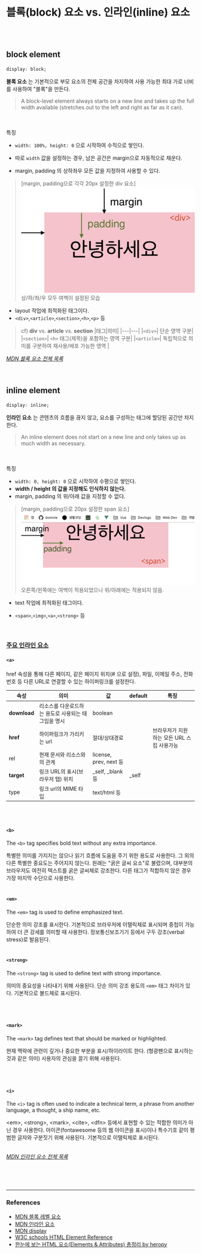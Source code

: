 # 블록(block) 요소 vs. 인라인(inline) 요소

<br>
<br>

## block element

```css
display: block;
```

**블록 요소** 는 기본적으로 부모 요소의 전체 공간을 차지하여 사용 가능한 최대 가로 너비를 사용하여 "블록"을 만든다.

> A block-level element always starts on a new line and takes up the full width available (stretches out to the left and right as far as it can).

<br> 
<br>
특징

- `width: 100%, height: 0` 으로 시작하여 수직으로 쌓인다.

- 따로 `width` 값을 설정하는 경우, 남은 공간은 margin으로 자동적으로 채운다.

- margin, padding 의 상하좌우 모든 값을 지정하여 사용할 수 있다.

> [margin, padding으로 각각 20px 설정한 div 요소] ![div](../images/html/div.png)
> 상/하/좌/우 모두 여백이 설정된 모습

- layout 작업에 최적화된 태그이다.
- `<div>`,`<article>`,`<section>`,`<h>`,`<p>` 등 <br>

> cf) **div** vs. **article** vs. **section**
> |태그|의미|
> |---|---|
> |`<div>`| 단순 영역 구분|
> |`<section>`| `<h>` 태그(제목)을 포함하는 영역 구분|
> |`<article>`| 독립적으로 의미를 구분하여 재사용/배포 가능한 영역 |
> <br>

_[MDN 블록 요소 전체 목록](https://developer.mozilla.org/ko/docs/Web/HTML/Block-level_elements#요소*목록)_
<br>
<br>
<br>

## inline element

```css
display: inline;
```

**인라인 요소** 는 콘텐츠의 흐름을 끊지 않고, 요소를 구성하는 태그에 할당된 공간만 차지한다.

> An inline element does not start on a new line and only takes up as much width as necessary.

<br>
<br>
특징

- `width: 0, height: 0` 으로 시작하여
  수평으로 쌓인다.
- __width / height 의 값을 지정해도 인식하지 않는다.__
- margin, padding 의 위/아래 값을 지정할 수 없다.

> [margin, padding으로 20px 설정한 span 요소]<br> ![span](../images/html/span.png)<br>
> 오른쪽/왼쪽에는 여백이 적용되었으나 위/아래에는 적용되지 않음.

- text 작업에 최적화된 태그이다.

- `<span>`,`<img>`,`<a>`,`<strong>` 등
  <br>
  <br>
  <br>

### <u>주요 인라인 요소</u>

#### `<a>`

href 속성을 통해 다른 페이지, 같은 페이지 위치(# 으로 설정), 파일, 이메일 주소, 전화번호 등 다른 URL로 연결할 수 있는 하이퍼링크를 설정한다.
<br>

| 속성         | 의미                                                | 값                     | default | 특징                                       |
| ------------ | --------------------------------------------------- | ---------------------- | ------- | ------------------------------------------ |
| **download** | 리소스를 다운로드하는 용도로 사용되는 태그임을 명시 | boolean                |         |                                            |
| **href**     | 하이퍼링크가 가리키는 url                           | 절대/상대경로          |         | 브라우저가 지원하는 모든 URL 스킴 사용가능 | html5: 생략가능 |
| rel          | 현재 문서와 리소스와의 관계                         | license, prev, next 등 |         |                                            |
| **target**   | 링크 URL의 표시(브라우저 탭) 위치                   | \_self, \_blank 등     | \_self  |                                            |
| type         | 링크 url의 MIME 타입                                | text/html 등           |         |                                            |

<br>
<br>

#### `<b>`

The `<b>` tag specifies bold text without any extra importance.

특별한 의미를 가지지는 않으나 읽기 흐름에 도움을 주기 위한 용도로 사용한다. 그 외의 다른 특별한 중요도는 주어지지 않는다. 원래는 "굵은 글씨 요소"로 불렸으며, 대부분의 브라우저도 여전히 텍스트를 굵은 글씨체로 강조한다. 다른 태그가 적합하지 않은 경우 가장 마지막 수단으로 사용한다.
<br>
<br>

#### `<em>`

The `<em>` tag is used to define emphasized text.

단순한 의미 강조를 표시한다. 기본적으로 브라우저에 이탤릭체로 표시되며 중첩이 가능하여 더 큰 강세를 의미할 때 사용한다. 정보통신보조기기 등에서 구두 강조(verbal stress)로 발음된다.
<br>
<br>

#### `<strong>`

The `<strong>` tag is used to define text with strong importance.

의미의 중요성을 나타내기 위해 사용된다. 단순 의미 강조 용도의 `<em>` 태그 차이가 있다. 기본적으로 볼드체로 표시된다.

<br>
<br>

#### `<mark>`

The `<mark>` tag defines text that should be marked or highlighted.

현재 맥락에 관련이 깊거나 중요한 부분을 표시/하이라이트 한다. (형광펜으로 표시하는 것과 같은 의미) 사용자의 관심을 끌기 위해 사용된다.

<br>
<br>

#### `<i>`

The `<i>` tag is often used to indicate a technical term, a phrase from another language, a thought, a ship name, etc.

&lt;em&gt;, &lt;strong&gt;, &lt;mark&gt;, &lt;cite&gt;, &lt;dfn&gt; 등에서 표현할 수 있는 적합한 의미가 아닌 경우 사용한다. 아이콘(fontawesome 등의 웹 아이콘을 표시)이나 특수기호 같이 평범한 글자와 구분짓기 위해 사용된다. 기본적으로 이탤릭체로 표시된다.
<br> <br>

_[MDN 인라인 요소 전체 목록](https://developer.mozilla.org/ko/docs/Web/HTML/Inline_elements#요소*목록)_

<br> <br> <br>

---

### References

- [MDN 블록 레벨 요소](https://developer.mozilla.org/ko/docs/Web/HTML/Block-level_elements)
- [MDN 인라인 요소](https://developer.mozilla.org/ko/docs/Web/HTML/Inline_elements)
- [MDN display](https://developer.mozilla.org/ko/docs/Web/CSS/display)
- [W3C schools HTML Element Reference](https://www.w3schools.com/tags/)
- [한눈에 보는 HTML 요소(Elements & Attributes) 총정리 by heropy](https://heropy.blog/2019/05/26/html-elements/)
